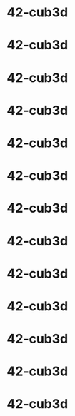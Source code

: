 # 42-cub3d
# 42-cub3d
# 42-cub3d
# 42-cub3d
# 42-cub3d
# 42-cub3d
# 42-cub3d
# 42-cub3d
# 42-cub3d
# 42-cub3d
# 42-cub3d
# 42-cub3d
# 42-cub3d
